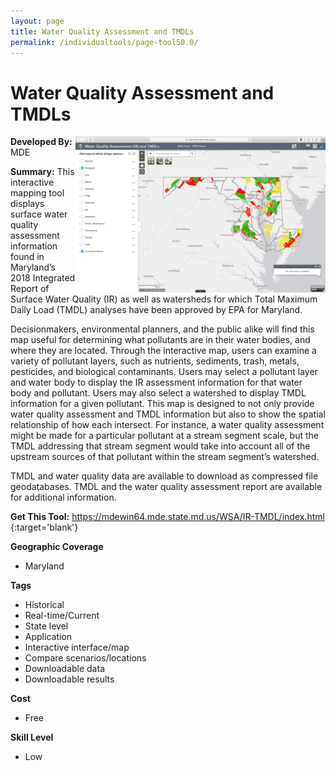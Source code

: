 ```yaml
---
layout: page
title: Water Quality Assessment and TMDLs
permalink: /individualtools/page-tool50.0/
---
```

# Water Quality Assessment and TMDLs

<img src="/images/scaled_250_400/TOOLID_50.0_ScreenCapture-1.png" style="max-height:250px;max-width:400;" align="right"/>

**Developed By:** MDE

**Summary:** This interactive mapping tool displays surface water quality assessment information found in Maryland’s 2018 Integrated Report of Surface Water Quality (IR) as well as watersheds for which Total Maximum Daily Load (TMDL) analyses have been approved by EPA for Maryland. 

Decisionmakers, environmental planners, and the public alike will find this map useful for determining what pollutants are in their water bodies, and where they are located. Through the interactive map, users can examine a variety of pollutant layers, such as nutrients, sediments, trash, metals, pesticides, and biological contaminants. Users may select a pollutant layer and  water body to display the IR assessment information for that water body and pollutant. Users may also select a watershed to display TMDL information for a given pollutant. This map is designed to not only provide water quality assessment and TMDL information but also to show the spatial relationship of how each intersect. For instance, a water quality assessment might be made for a particular pollutant at a stream segment scale, but the TMDL addressing that stream segment would take into account all of the upstream sources of that pollutant within the stream segment’s watershed. 

TMDL and water quality data are available to download as compressed file geodatabases. TMDL and the water quality assessment report are available for additional information.


**Get This Tool:** [https://mdewin64.mde.state.md.us/WSA/IR-TMDL/index.html
](https://mdewin64.mde.state.md.us/WSA/IR-TMDL/index.html
){:target='blank'}

**Geographic Coverage**

* Maryland

**Tags**

*  Historical 
*  Real-time/Current
*  State level
*  Application
*  Interactive interface/map
*  Compare scenarios/locations
*  Downloadable data
*  Downloadable results

**Cost**

* Free

**Skill Level**

* Low
